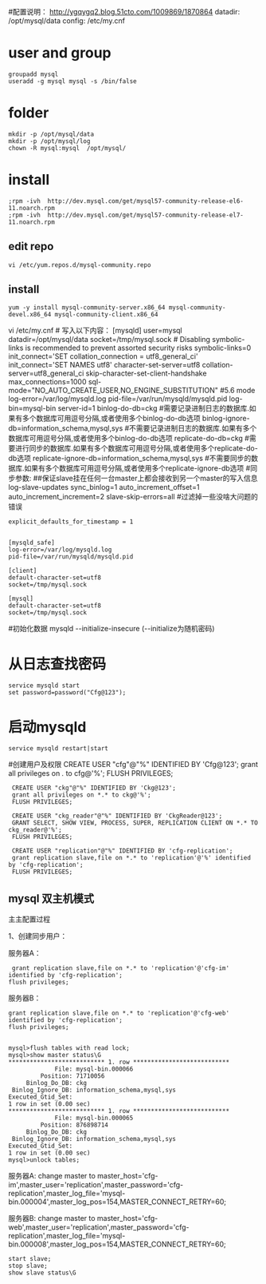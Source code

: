 #配置说明：
    http://ygqygq2.blog.51cto.com/1009869/1870864
    datadir: /opt/mysql/data
    config: /etc/my.cnf

# user and group
    groupadd mysql
    useradd -g mysql mysql -s /bin/false

# folder
    mkdir -p /opt/mysql/data
    mkdir -p /opt/mysql/log
    chown -R mysql:mysql  /opt/mysql/

# install
    ;rpm -ivh  http://dev.mysql.com/get/mysql57-community-release-el6-11.noarch.rpm
    ;rpm -ivh  http://dev.mysql.com/get/mysql57-community-release-el7-11.noarch.rpm
## edit repo
    vi /etc/yum.repos.d/mysql-community.repo

## install
    yum -y install mysql-community-server.x86_64 mysql-community-devel.x86_64 mysql-community-client.x86_64

vi /etc/my.cnf
    # 写入以下内容：
    [mysqld]
    user=mysql
    datadir=/opt/mysql/data
    socket=/tmp/mysql.sock
    # Disabling symbolic-links is recommended to prevent assorted security risks
    symbolic-links=0
    init_connect='SET collation_connection = utf8_general_ci'
    init_connect='SET NAMES utf8'
    character-set-server=utf8
    collation-server=utf8_general_ci
    skip-character-set-client-handshake
    max_connections=1000
    sql-mode="NO_AUTO_CREATE_USER,NO_ENGINE_SUBSTITUTION" #5.6 mode
    log-error=/var/log/mysqld.log
    pid-file=/var/run/mysqld/mysqld.pid
    log-bin=mysql-bin
    server-id=1
    binlog-do-db=ckg          #需要记录进制日志的数据库.如果有多个数据库可用逗号分隔,或者使用多个binlog-do-db选项
    binlog-ignore-db=information_schema,mysql,sys      #不需要记录进制日志的数据库.如果有多个数据库可用逗号分隔,或者使用多个binlog-do-db选项
    replicate-do-db=ckg       #需要进行同步的数据库.如果有多个数据库可用逗号分隔,或者使用多个replicate-do-db选项
    replicate-ignore-db=information_schema,mysql,sys     #不需要同步的数据库.如果有多个数据库可用逗号分隔,或者使用多个replicate-ignore-db选项
    #同步参数:
    ##保证slave挂在任何一台master上都会接收到另一个master的写入信息
    log-slave-updates
    sync_binlog=1
    auto_increment_offset=1
    auto_increment_increment=2
    slave-skip-errors=all             #过滤掉一些没啥大问题的错误
    
    explicit_defaults_for_timestamp = 1
    
    
    [mysqld_safe]
    log-error=/var/log/mysqld.log
    pid-file=/var/run/mysqld/mysqld.pid
    
    [client]
    default-character-set=utf8
    socket=/tmp/mysql.sock
    
    [mysql]
    default-character-set=utf8
    socket=/tmp/mysql.sock
#初始化数据
    mysqld --initialize-insecure (--initialize为随机密码)
# 从日志查找密码
    service mysqld start
    set password=password("Cfg@123");

# 启动mysqld
    service mysqld restart|start


#创建用户及权限
     CREATE USER "cfg"@"%" IDENTIFIED BY 'Cfg@123';
     grant all privileges on *.* to cfg@'%';
     FLUSH PRIVILEGES;
     
     CREATE USER "ckg"@"%" IDENTIFIED BY 'Ckg@123';
     grant all privileges on *.* to ckg@'%';
     FLUSH PRIVILEGES;
    
     CREATE USER "ckg_reader"@"%" IDENTIFIED BY 'CkgReader@123';
     GRANT SELECT, SHOW VIEW, PROCESS, SUPER, REPLICATION CLIENT ON *.* TO ckg_reader@'%';
     FLUSH PRIVILEGES;
     
     CREATE USER "replication"@"%" IDENTIFIED BY 'cfg-replication';
     grant replication slave,file on *.* to 'replication'@'%' identified by 'cfg-replication';
     FLUSH PRIVILEGES;

## mysql 双主机模式
主主配置过程

1、创建同步用户：

服务器A：
    
     grant replication slave,file on *.* to 'replication'@'cfg-im' identified by 'cfg-replication';
    flush privileges;

服务器B：

    grant replication slave,file on *.* to 'replication'@'cfg-web' identified by 'cfg-replication';
    flush privileges;


    mysql>flush tables with read lock;
    mysql>show master status\G
    *************************** 1. row ***************************
                 File: mysql-bin.000066
             Position: 71710056
         Binlog_Do_DB: ckg
     Binlog_Ignore_DB: information_schema,mysql,sys
    Executed_Gtid_Set:
    1 row in set (0.00 sec)
    *************************** 1. row ***************************
                 File: mysql-bin.000065
             Position: 876898714
         Binlog_Do_DB: ckg
     Binlog_Ignore_DB: information_schema,mysql,sys
    Executed_Gtid_Set:
    1 row in set (0.00 sec)
    mysql>unlock tables;


服务器A:
    change master to master_host='cfg-im',master_user='replication',master_password='cfg-replication',master_log_file='mysql-bin.000004',master_log_pos=154,MASTER_CONNECT_RETRY=60;

服务器B:
    change master to master_host='cfg-web',master_user='replication',master_password='cfg-replication',master_log_file='mysql-bin.000008',master_log_pos=154,MASTER_CONNECT_RETRY=60;

    start slave;
    stop slave;
    show slave status\G